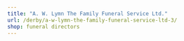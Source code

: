 ```yaml
---
title: "A. W. Lymn The Family Funeral Service Ltd."
url: /derby/a-w-lymn-the-family-funeral-service-ltd-3/
shop: funeral directors
---
```

